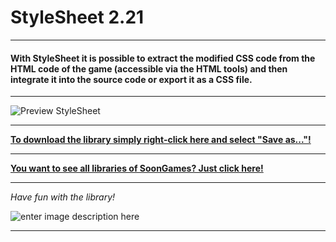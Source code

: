 # StyleSheet 2.21
---
#### With StyleSheet it is possible to extract the modified CSS code from the HTML code of the game (accessible via the HTML tools) and then integrate it into the source code or export it as a CSS file.
---

![Preview StyleSheet](https://i.imgur.com/2JQmeEe.gif)

---
**[To download the library simply right-click here and select "Save as..."!](https://github.com/SoonGames/quest_libraries/blob/master/StyleSheet/StyleSheet.zip?raw=true)**

---
**[You want to see all libraries of SoonGames? Just click here!](https://github.com/SoonGames/quest_libraries)**

---

*Have fun with the library!*

![enter image description here](https://i.imgur.com/lNRf4L7.png)

---